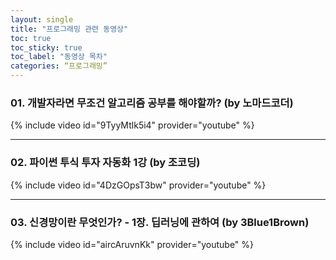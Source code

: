 ```yaml
---
layout: single
title: "프로그래밍 관련 동영상"
toc: true
toc_sticky: true
toc_label: "동영상 목차"
categories: “프로그래밍”
---
```


### 01. 개발자라면 무조건 알고리즘 공부를 해야할까? (by 노마드코더)
{% include video id="9TyyMtlk5i4" provider="youtube" %}
<hr>

### 02. 파이썬 투식 투자 자동화 1강 (by 조코딩)
{% include video id="4DzGOpsT3bw" provider="youtube" %}
<hr>

### 03. 신경망이란 무엇인가? - 1장. 딥러닝에 관하여 (by 3Blue1Brown)
{% include video id="aircAruvnKk" provider="youtube" %}

